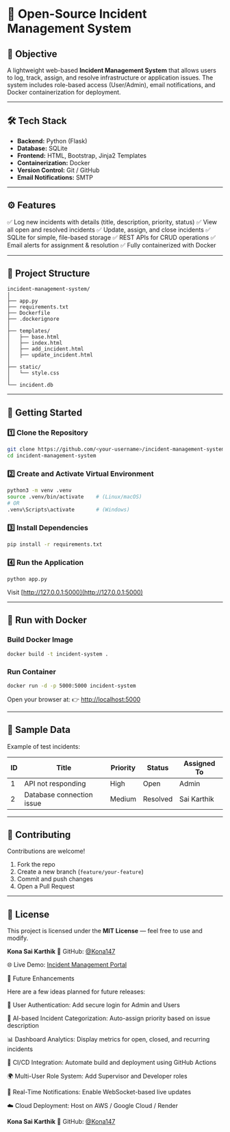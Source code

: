 # 🧭 Open-Source Incident Management System

## 🎯 Objective

A lightweight web-based **Incident Management System** that allows users to log, track, assign, and resolve infrastructure or application issues. The system includes role-based access (User/Admin), email notifications, and Docker containerization for deployment.

---

## 🛠️ Tech Stack

* **Backend:** Python (Flask)
* **Database:** SQLite
* **Frontend:** HTML, Bootstrap, Jinja2 Templates
* **Containerization:** Docker
* **Version Control:** Git / GitHub
* **Email Notifications:** SMTP

---

## ⚙️ Features

✅ Log new incidents with details (title, description, priority, status)
✅ View all open and resolved incidents
✅ Update, assign, and close incidents
✅ SQLite for simple, file-based storage
✅ REST APIs for CRUD operations
✅ Email alerts for assignment & resolution
✅ Fully containerized with Docker

---

## 🧩 Project Structure

```
incident-management-system/
│
├── app.py
├── requirements.txt
├── Dockerfile
├── .dockerignore
│
├── templates/
│   ├── base.html
│   ├── index.html
│   ├── add_incident.html
│   ├── update_incident.html
│
├── static/
│   └── style.css
│
└── incident.db
```

---

## 🚀 Getting Started

### 1️⃣ Clone the Repository

```bash
git clone https://github.com/<your-username>/incident-management-system.git
cd incident-management-system
```

### 2️⃣ Create and Activate Virtual Environment

```bash
python3 -m venv .venv
source .venv/bin/activate    # (Linux/macOS)
# OR
.venv\Scripts\activate       # (Windows)
```

### 3️⃣ Install Dependencies

```bash
pip install -r requirements.txt
```

### 4️⃣ Run the Application

```bash
python app.py
```

Visit [http://127.0.0.1:5000](http://127.0.0.1:5000)

---

## 🐳 Run with Docker

### Build Docker Image

```bash
docker build -t incident-system .
```

### Run Container

```bash
docker run -d -p 5000:5000 incident-system
```

Open your browser at:
👉 [http://localhost:5000](http://localhost:5000)

---

## 💾 Sample Data

Example of test incidents:

| ID | Title                     | Priority | Status   | Assigned To     |
| -- | ------------------------- | -------- | -------- | -----------     |
| 1  | API not responding        | High     | Open     | Admin           |
| 2  | Database connection issue | Medium   | Resolved | Sai Karthik     |


---

## 🤝 Contributing

Contributions are welcome!

1. Fork the repo
2. Create a new branch (`feature/your-feature`)
3. Commit and push changes
4. Open a Pull Request

---

## 📜 License

This project is licensed under the **MIT License** — feel free to use and modify.

**Kona Sai Karthik**
💼 GitHub: [@Kona147](https://github.com/Kona147)

🌐 Live Demo: [Incident Management Portal](https://neglected-wizard-q56p7jr54r5f9pr9-5000.app.github.dev/)

🚧 Future Enhancements

Here are a few ideas planned for future releases:

🔐 User Authentication: Add secure login for Admin and Users

🧠 AI-based Incident Categorization: Auto-assign priority based on issue description

📊 Dashboard Analytics: Display metrics for open, closed, and recurring incidents

🔄 CI/CD Integration: Automate build and deployment using GitHub Actions

🌍 Multi-User Role System: Add Supervisor and Developer roles

💬 Real-Time Notifications: Enable WebSocket-based live updates

☁️ Cloud Deployment: Host on AWS / Google Cloud / Render



**Kona Sai Karthik**
💼 GitHub: [@Kona147](https://github.com/Kona147)
